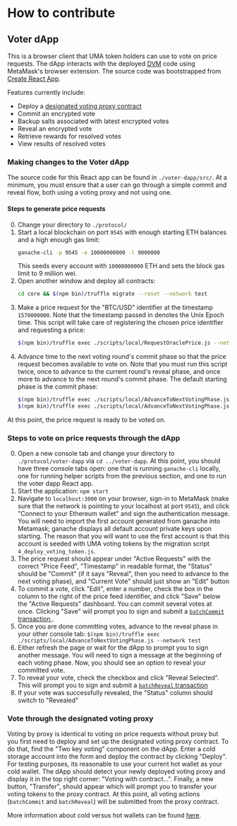 # How to contribute

## Voter dApp

This is a browser client that UMA token holders can use to vote on price requests. The dApp interacts with the deployed [DVM](https://docs.umaproject.org/uma/oracle/technical_architecture.html) code using MetaMask's browser extension. The source code was bootstrapped from [Create React App](https://github.com/facebook/create-react-app).

Features currently include:

- Deploy a [designated voting proxy contract](https://docs.umaproject.org/uma/oracle/voting_with_UMA_2-key_contract.html)
- Commit an encrypted vote
- Backup salts associated with latest encrypted votes
- Reveal an encrypted vote
- Retrieve rewards for resolved votes
- View results of resolved votes

### Making changes to the Voter dApp

The source code for this React app can be found in `./voter-dapp/src/`. At a minimum, you must ensure that a user can go through a simple commit and reveal flow, both using a voting proxy and not using one.

#### Steps to generate price requests

0. Change your directory to `./protocol/`
1. Start a local blockchain on port `9545` with enough starting ETH balances and a high enough gas limit:
   ```sh
   ganache-cli -p 9545 -e 10000000000 -l 9000000
   ```
   This seeds every account with `10000000000` ETH and sets the block gas limit to 9 million wei.
1. Open another window and deploy all contracts:
   ```sh
   cd core && $(npm bin)/truffle migrate --reset --network test
   ```
1. Make a price request for the "BTC/USD" identifier at the timestamp `1570000000`. Note that the timestamp passed in denotes the Unix Epoch time. This script will take care of registering the chosen price identifier and requesting a price:
   ```sh
   $(npm bin)/truffle exec ./scripts/local/RequestOraclePrice.js --network test --identifier BTC/USD --time 1570000000
   ```
1. Advance time to the next voting round's commit phase so that the price request becomes available to vote on. Note that you must run this script twice, once to advance to the current round's reveal phase, and once more to advance to the next round's commit phase. The default starting phase is the commit phase:
   ```sh
   $(npm bin)/truffle exec ./scripts/local/AdvanceToNextVotingPhase.js --network test
   $(npm bin)/truffle exec ./scripts/local/AdvanceToNextVotingPhase.js --network test
   ```

At this point, the price request is ready to be voted on.

### Steps to vote on price requests through the dApp

0. Open a new console tab and change your directory to `./protocol/voter-dapp` via `cd ../voter-dapp`. At this point, you should have three console tabs open: one that is running `ganache-cli` locally, one for running helper scripts from the previous section, and one to run the voter dapp React app.
1. Start the application: `npm start`
1. Navigate to `localhost:3000` on your browser, sign-in to MetaMask (make sure that the network is pointing to your localhost at port `9545`), and click "Connect to your Ethereum wallet" and sign the authentication message. You will need to import the first account generated from ganache into Metamask; ganache displays all default account private keys upon starting. The reason that you will want to use the first account is that this account is seeded with UMA voting tokens by the migration script `4_deploy_voting_token.js`.
1. The price request should appear under "Active Requests" with the correct "Price Feed", "Timestamp" in readable format, the "Status" should be "Commit" (if it says "Reveal", then you need to advance to the next voting phase), and "Current Vote" should just show an "Edit" button
1. To commit a vote, click "Edit", enter a number, check the box in the column to the right of the price feed identifier, and click "Save" below the "Active Requests" dashboard. You can commit several votes at once. Clicking "Save" will prompt you to sign and submit a [`batchCommit` transaction ](https://docs.umaproject.org/uma/contracts/VotingInterface.html#VotingInterface-batchCommit-struct-VotingInterface-Commitment---).
1. Once you are done committing votes, advance to the reveal phase in your other console tab: `$(npm bin)/truffle exec ./scripts/local/AdvanceToNextVotingPhase.js --network test`
1. Either refresh the page or wait for the dApp to prompt you to sign another message. You will need to sign a message at the beginning of each voting phase. Now, you should see an option to reveal your committed vote.
1. To reveal your vote, check the checkbox and click "Reveal Selected". This will prompt you to sign and submit a [`batchReveal` transaction](https://docs.umaproject.org/uma/contracts/VotingInterface.html#VotingInterface-batchReveal-struct-VotingInterface-Reveal---)
1. If your vote was successfully revealed, the "Status" column should switch to "Revealed"

### Vote through the designated voting proxy

Voting by proxy is identical to voting on price requests without proxy but you first need to deploy and set up the designated voting proxy contract. To do that, find the "Two key voting" component on the dApp. Enter a cold storage account into the form and deploy the contract by clicking "Deploy". For testing purposes, its reasonable to use your current hot wallet as your cold wallet. The dApp should detect your newly deployed voting proxy and display it in the top right corner: "Voting with contract...". Finally, a new button, "Transfer", should appear which will prompt you to transfer your voting tokens to the proxy contract. At this point, all voting actions (`batchCommit` and `batchReveal`) will be submitted from the proxy contract.

More information about cold versus hot wallets can be found [here](https://docs.umaproject.org/uma/oracle/voting_with_UMA_2-key_contract.html).
